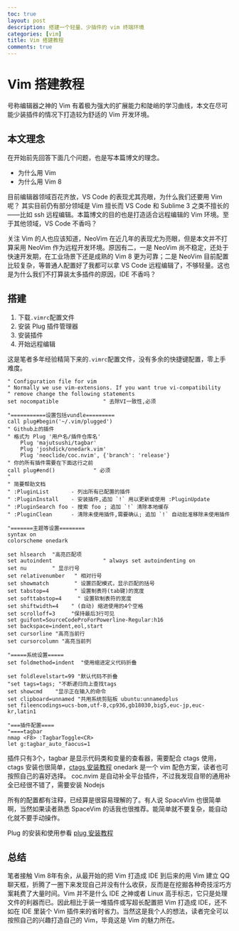 ```yaml
---
toc: true
layout: post
description: 搭建一个轻量、少插件的 vim 终端环境
categories: [vim]
title: Vim 搭建教程
comments: true
---
```


# Vim 搭建教程
号称编辑器之神的 Vim 有着极为强大的扩展能力和陡峭的学习曲线，本文在尽可能少装插件的情况下打造较为舒适的 Vim 开发环境。

## 本文理念
在开始前先回答下面几个问题，也是写本篇博文的理念。

- 为什么用 Vim
- 为什么用 Vim 8

目前编辑器领域百花齐放，VS Code 的表现尤其亮眼，为什么我们还要用 Vim 呢？
其实目前仍有部分领域是 Vim 擅长而 VS Code 和 Sublime 3 之类不擅长的——比如 ssh 远程编辑。本篇博文的目的也是打造适合远程编辑的 Vim 环境。至于其他领域，VS Code 不香吗？

关注 Vim 的人也应该知道，NeoVim 在近几年的表现尤为亮眼，但是本文并不打算采用 NeoVim 作为远程开发环境。原因有二，一是 NeoVim 尚不稳定，还处于快速开发期，在工业场景下还是成熟的 Vim 8 更为可靠；二是 NeoVim 目前配置比较复杂，等普通人配置好了我都可以拿 VS Code 远程编辑了，不够轻量。这也是为什么我们不打算装太多插件的原因，IDE 不香吗？

## 搭建
1. 下载`.vimrc`配置文件
2. 安装 Plug 插件管理器
3. 安装插件
4. 开始远程编辑

这是笔者多年经验精简下来的`.vimrc`配置文件，没有多余的快捷键配置，零上手难度。

```vim
" Configuration file for vim
" Normally we use vim-extensions. If you want true vi-compatibility
" remove change the following statements
set nocompatible              " 去除VI一致性,必须

"===========设置包括vundle=========
call plug#begin('~/.vim/plugged')
" Github上的插件
" 格式为 Plug '用户名/插件仓库名'
	Plug 'majutsushi/tagbar'
	Plug 'joshdick/onedark.vim'
	Plug 'neoclide/coc.nvim', {'branch': 'release'}
" 你的所有插件需要在下面这行之前
call plug#end()            " 必须
"
" 简要帮助文档
" :PluginList       - 列出所有已配置的插件
" :PluginInstall    - 安装插件,追加 `!` 用以更新或使用 :PluginUpdate
" :PluginSearch foo - 搜索 foo ; 追加 `!` 清除本地缓存
" :PluginClean      - 清除未使用插件,需要确认; 追加 `!` 自动批准移除未使用插件

"=======主题等设置========
syntax on
colorscheme onedark

set hlsearch  "高亮匹配项
set autoindent                " always set autoindenting on
set nu        " 显示行号
set relativenumber   " 相对行号
set showmatch        " 设置匹配模式，显示匹配的括号
set tabstop=4        " 设置制表符(tab键)的宽度
set softtabstop=4     " 设置软制表符的宽度
set shiftwidth=4    " (自动) 缩进使用的4个空格
set scrolloff=3		"保持最后3行可见
set guifont=SourceCodeProForPowerline-Regular:h16
set backspace=indent,eol,start
set cursorline "高亮当前行
set cursorcolumn "高亮当前列

"=====系统设置=====
set foldmethod=indent  "使用缩进定义代码折叠

set foldlevelstart=99 "默认代码不折叠
"set tags=tags; "不断递归向上查找tags
set showcmd    "显示正在输入的命令
set clipboard=unnamed "共用系统剪贴板 ubuntu:unnamedplus
set fileencodings=ucs-bom,utf-8,cp936,gb18030,big5,euc-jp,euc-kr,latin1

"===插件配置====
"====tagbar
nmap <F8> :TagbarToggle<CR>
let g:tagbar_auto_faocus=1
```

插件只有3个，tagbar 是显示代码类和变量的查看器，需要配合 ctags 使用，ctags 安装也很简单，[ctags 安装教程](https://github.com/universal-ctags/ctags#the-latest-build-and-package)
onedark 是一个 vim 配色方案，读者也可按照自己的喜好选择。
coc.nvim 是自动补全平台插件，不过我发现自带的通用补全已经很不错了，需要安装 Nodejs

所有的配置都有注释，已经算是很容易理解的了。有人说 SpaceVim 也很简单啊，当然如果读者熟悉 SpaceVim 的话我也很推荐。能简单就不要复杂，能自动化就不要手动操作。

Plug 的安装和使用参看 [plug 安装教程](https://github.com/junegunn/vim-plug#installation)

## 总结
笔者接触 Vim 8年有余，从最开始的把 Vim 打造成 IDE 到后来的用 Vim 建立 QQ 聊天框，折腾了一圈下来发现自己并没有什么收获，反而是在挖掘各种奇技淫巧方案耗费了大量时间。Vim 并不是什么 IDE 之神或者 Linux 高手标志，它只是处理文件的利器而已。因此相比于装一堆插件或写超长配置把 Vim 打造成 IDE，还不如在 IDE 里装个 Vim 插件来的省时省力。当然这是我个人的想法，读者完全可以按照自己的兴趣打造自己的 Vim，毕竟这是 Vim 的魅力所在。
